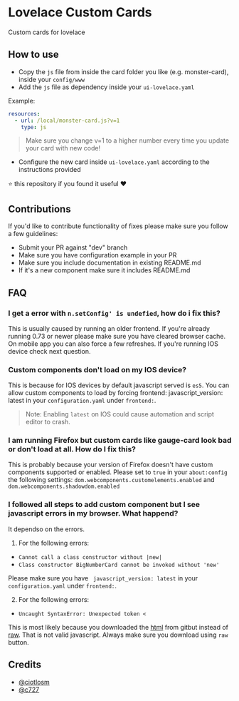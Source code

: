 # Lovelace Custom Cards
Custom cards for lovelace

## How to use

- Copy the `js` file from inside the card folder you like (e.g. monster-card), inside your `config/www`
- Add the `js` file as dependency inside your `ui-lovelace.yaml`

Example:

```yaml
resources:
  - url: /local/monster-card.js?v=1
    type: js
```

> Make sure you change v=1 to a higher number every time you update your card with new code!

- Configure the new card inside `ui-lovelace.yaml` according to the instructions provided

⭐️ this repository if you found it useful ❤️

## Contributions

If you'd like to contribute functionality of fixes please make sure you follow a few guidelines:
- Submit your PR against "dev" branch
- Make sure you have configuration example in your PR
- Make sure you include documentation in existing README.md
- If it's a new component make sure it includes README.md

## FAQ

### I get a error with `n.setConfig' is undefied`, how do i fix this?
This is usually caused by running an older frontend. If you're already running 0.73 or newer please make sure you  have cleared browser cache. On mobile app you can also force a few refreshes. If you're running IOS device check next question.

### Custom components don't load on my IOS device?
This is because for IOS devices by default javascript served is `es5`. You can allow custom components to load by forcing frontend:
  javascript_version: latest  in your `configuration.yaml` under `frontend:`. 

> Note: Enabling `latest` on IOS could cause automation and script editor to crash.

### I am running Firefox but custom cards like gauge-card look bad or don't load at all. How do I fix this?

This is probably because your version of Firefox doesn't have custom components supported or enabled. Please set to `true` in your `about:config` the following settings: `dom.webcomponents.customelements.enabled` and `dom.webcomponents.shadowdom.enabled`

### I followed all steps to add custom component but I see javascript errors in my browser. What happend?

It dependso on the errors. 

1. For the following errors:
  - `Cannot call a class constructor without |new|`
  - `Class constructor BigNumberCard cannot be invoked without 'new'`

Please make sure you have `
  javascript_version: latest` in your `configuration.yaml` under `frontend:`.

2. For the following errors:
  - `Uncaught SyntaxError: Unexpected token <`

This is most likely because you downloaded the [html](https://github.com/ciotlosm/custom-lovelace/blob/master/gauge-card/gauge-card.js) from gitbut instead of [raw](https://raw.githubusercontent.com/ciotlosm/custom-lovelace/master/gauge-card/gauge-card.js). That is not valid javascript. Always make sure you download using `raw` button.

## Credits
- [@ciotlosm](https://github.com/ciotlosm)
- [@c727](https://github.com/c727)
